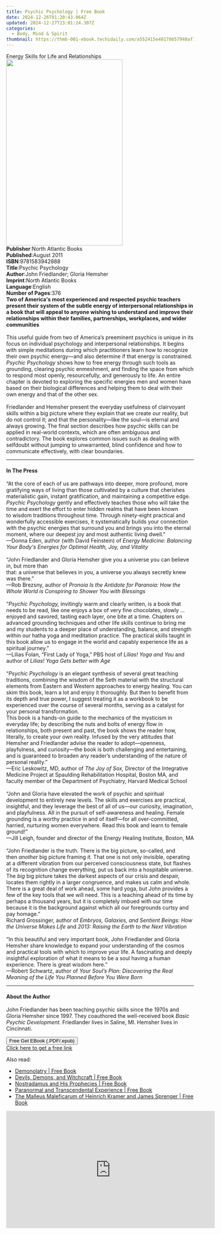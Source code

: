 ```yaml
---
title: Psychic Psychology | Free Book
date: 2024-12-26T01:20:43.064Z
updated: 2024-12-27T23:01:24.307Z
categories:
  - Body, Mind & Spirit
thumbnail: https://thmb-001-ebook.techidaily.com/a552415e40178857948af1bacc3429169985480d06f9fb177c8946667c70636e.jpg
---
```

<main id="book-container">
  <div class="flex flex-col">
    <div class="book-brief flex-1 py-6 px-4 sm:p-6 md:py-10 md:px-8">
      <!-- brief-->
      <div class="book-brief-main">
        Energy Skills for Life and Relationships
      </div>
    </div>
    <div
      class="book-meta-info flex-1 grid gap-4 col-start-1 col-end-3 row-start-1 sm:mb-6 sm:grid-cols-4 lg:gap-6 lg:col-start-2 lg:row-end-6 lg:row-span-6 lg:mb-0"
    >
      <div
        class="book-meta-info-left place-content-center mt-4 p-4 text-sm leading-6 col-start-2 col-span-2 dark:text-slate-400"
      >
        <img
          class="w-full h-500 object-cover rounded-lg sm:h-255 sm:col-span-2 lg:col-span-full"
          src="https://img-001-ebook.techidaily.com/b9e0a2968b3f8e35074f1eb54aec2ee49e6b76303adce6ddc51a840329828dc2.jpg"
          alt=""
          width="312"
          height="500"
        />
      </div>
      <div
        class="book-meta-info-right mt-2 col-start-1 row-start-2 col-span-3 self-center"
      >
        <!-- meta data  -->
        <div class="flex flex-col px-4 md:px-8">
          <div class="flex-1">
            <strong>Publisher</strong>:<span class="px-2"
              >North Atlantic Books</span
            >
          </div>
          <div class="flex-1">
            <strong>Published</strong>:<span class="px-2">August 2011</span>
          </div>
          <div class="flex-1">
            <strong>ISBN</strong>:<span class="px-2">9781583942888</span>
          </div>
          <div class="flex-1">
            <strong>Title</strong>:<span class="px-2">Psychic Psychology</span>
          </div>
          <div class="flex-1">
            <strong>Author</strong>:<span class="px-2"
              >John Friedlander; Gloria Hemsher</span
            >
          </div>
          <div class="flex-1">
            <strong>Imprint</strong>:<span class="px-2"
              >North Atlantic Books</span
            >
          </div>
          <div class="flex-1">
            <strong>Language</strong>:<span class="px-2">English</span>
          </div>
          <div class="flex-1">
            <strong>Number of Pages</strong>:<span class="px-2">376</span>
          </div>
        </div>
      </div>
    </div>
    <div class="book-description flex-1 py-6 px-4 sm:p-6 md:py-10 md:px-8">
      <div class="book-description-main">
        <div accordion-content="" id="description">
          <b
            >Two of America's most experienced and respected psychic teachers
            present their system of the subtle energy of interpersonal
            relationships in a book that will appeal to anyone wishing to
            understand and improve their relationships within their families,
            partnerships, workplaces, and wider communities</b
          ><br /><br />This useful guide from two of America’s preeminent
          psychics is unique in its focus on individual psychology and
          interpersonal relationships. It begins with simple meditations during
          which practitioners learn how to recognize their own psychic
          energy—and also determine if that energy is constrained.
          <i>Psychic Psychology</i> shows how to free energy through such tools
          as grounding, clearing psychic enmeshment, and finding the space from
          which to respond most openly, resourcefully, and generously to life.
          An entire chapter is devoted to exploring the specific energies men
          and women have based on their biological differences and helping them
          to deal with their own energy and that of the other sex.<br />
          &nbsp;<br />
          Friedlander and Hemsher present the everyday usefulness of clairvoyant
          skills within a big picture where they explain that we create our
          reality, but do not control it; and that the personality—like the
          soul—is eternal and always growing. The final section describes how
          psychic skills can be applied in real-world contexts, which are often
          ambiguous and contradictory. The book explores common issues such as
          dealing with selfdoubt without jumping to unwarranted, blind
          confidence and how to communicate effectively, with clear boundaries.
        </div>
        <div class="accordion-fader"></div>
      </div>
    </div>
    <div class="book-excerpts flex-1 py-6 px-4 sm:p-6 md:py-10 md:px-8">
      <!-- excerpts-->
      <div class="book-excerpts-main">
        <hr />
        <h4 class="placeholder placeholder-heading">
          <span>In The Press</span>
        </h4>
        <p>
          “At the core of each of us are pathways into deeper, more profound,
          more gratifying ways of living than those cultivated by a culture that
          cherishes materialistic gain,&nbsp;instant gratification, and
          maintaining a competitive edge. <i>Psychic Psychology</i>&nbsp;gently
          and effectively teaches those who will take the time and exert the
          effort to enter hidden realms that have been known to&nbsp;wisdom
          traditions&nbsp;throughout time. Through ninety-eight practical and
          wonderfully accessible exercises, it systematically builds your
          connection with the&nbsp;psychic energies&nbsp;that surround you and
          brings you into the eternal moment, where our deepest joy and most
          authentic living dwell.”<br />
          —Donna Eden, author (with David Feinstein) of
          <i
            >Energy Medicine: Balancing Your Body's Energies for Optimal Health,
            Joy, and Vitality</i
          ><br />
          &nbsp;<br />
          “John Friedlander&nbsp;and Gloria Hemsher give you a universe you can
          believe in, but more than <br />
          that: a universe that believes in you, a universe you always secretly
          knew was there.”<br />
          —Rob Brezsny, author of
          <i
            >Pronoia Is the Antidote for Paranoia: How the Whole World is
            Conspiring to Shower You with Blessings</i
          ><br />
          <i>&nbsp;</i><br />
          “<i>Psychic Psychology, </i>invitingly warm and clearly written, is a
          book that needs to be read, like one enjoys a box of very fine
          chocolates, slowly … enjoyed and savored, tasting each layer, one bite
          at a time. Chapters on advanced grounding techniques and other life
          skills continue to bring me and my students to a deeper place of
          understanding, balance, and strength within our hatha yoga and
          meditation practice. The practical skills taught in this book allow us
          to engage in the world and capably experience life as a spiritual
          journey.”<br />
          —Lilias Folan, “First Lady of Yoga,” PBS host of
          <i>Lilias! Yoga and You</i> and author of
          <i>Lilias! Yoga Gets better with Age</i><br />
          &nbsp;<br />
          “<i>Psychic Psychology</i> is an elegant synthesis of several great
          teaching traditions, combining the wisdom of the Seth material with
          the structural elements from Eastern and Western approaches to energy
          healing. You can skim this book, learn a lot and enjoy it thoroughly.
          But then to benefit from its depth and true power, I suggest treating
          it as a workbook to be experienced over the course of several months,
          serving as a catalyst for your personal transformation.<br />
          This book is a hands-on guide to the mechanics of the mysticism in
          everyday life; by describing the nuts and bolts of energy flow in
          relationships, both present and past, the book shows the reader how,
          literally, to create your own reality. Infused by the very attitudes
          that Hemsher and Friedlander advise the reader to adopt—openness,
          playfulness, and curiosity—the book is both challenging and
          entertaining, and is guaranteed to broaden any reader’s understanding
          of the nature of personal reality.”<br />
          —Eric Leskowitz, MD, author of <i>The Joy of Sox, </i>Director of the
          Integrative Medicine Project at Spaulding Rehabilitation Hospital,
          Boston MA, and faculty member of the Department of Psychiatry, Harvard
          Medical School<br />
          <b>&nbsp;</b><br />
          “John and Gloria have elevated the work of psychic and spiritual
          development to entirely new levels. The skills and exercises are
          practical, insightful, and they leverage the best of all of us—our
          curiosity, imagination, and playfulness. All in the pursuit of
          self-awareness and healing. Female grounding is a worthy practice in
          and of itself—for all over-committed, harried, nurturing women
          everywhere. Read this book and learn to female ground!”<br />
          —Jill Leigh, founder and director of the Energy Healing Institute,
          Boston, MA<br />
          &nbsp;<br />
          “John Friedlander&nbsp;is the truth. There is the big picture,
          so-called, and then&nbsp;<i>another&nbsp;</i>big picture
          framing&nbsp;<i>it. </i>That one is not only invisible, operating at a
          different vibration from our perceived consciousness state, but
          flashes of its recognition change everything, put us back into a
          hospitable universe. The&nbsp;<i>big&nbsp;</i>big picture takes the
          darkest aspects of our crisis and despair, locates them rightly in a
          larger congruence, and makes us calm and whole. There is a great deal
          of work ahead, some hard yoga, but John provides a few of the key
          tools that we will need. This is a teaching ahead of its time by
          perhaps a thousand years, but it is completely imbued with our time
          because it is the background against which all our foregrounds curtsy
          and pay homage.”<br />
          Richard Grossinger, author of&nbsp;<i
            >Embryos, Galaxies, and Sentient Beings: How the Universe Makes
            Life&nbsp;</i
          >and&nbsp;<i>2013: Raising the Earth to the Next Vibration</i
          >&nbsp;<br />
          &nbsp;<br />
          “In this beautiful and very important book,&nbsp;John
          Friedlander&nbsp;and Gloria Hemsher share knowledge to expand your
          understanding of the cosmos and practical tools with which to improve
          your life. A fascinating and deeply insightful exploration of what it
          means to be a soul having a human experience. There is great wisdom
          here.”<br />
          —Robert Schwartz, author of&nbsp;<i
            >Your Soul’s Plan: Discovering the Real Meaning of the Life You
            Planned Before You Were Born</i
          >
        </p>
      </div>
    </div>
    <div class="book-about-author flex-1 py-6 px-4 sm:p-6 md:py-10 md:px-8">
      <!-- about author-->
      <div class="book-main-author-main">
        <hr />
        <h4 class="placeholder placeholder-heading">
          <span>About the Author</span>
        </h4>
        <p>
          John Friedlander has been teaching psychic skills since the 1970s and
          Gloria Hemsher since 1997. They coauthored the well-received book
          <i>Basic Psychic</i> <i>Development. </i>Friedlander lives in Saline,
          MI. Hemsher lives in Cincinnati.
        </p>
      </div>
    </div>
    <div class="book-free-get flex-1 py-6 px-4 sm:p-6 md:py-10 md:px-8">
      <button
        id="btn-free-get"
        class="bg-blue-500 hover:bg-blue-700 text-white font-bold py-2 px-4 rounded"
      >
        Free Get EBook (.PDF/.epub)
      </button>
      <div id="countdown-display" class="px-2 text-lg mt-2"></div>
      <a
        id="free-link"
        class="hidden bg-blue-500 hover:bg-blue-700 text-white font-bold py-2 px-4 rounded"
        href="https://www.ebooks.com/en-us/book/664207/psychic-psychology/john-friedlander/"
        target="_blank"
        >Click here to get a free link</a
      >
    </div>
    <script>
      let countdownTime = 0;
      let countdownInterval = null;
      document
        .getElementById('btn-free-get')
        .addEventListener('click', startCountdown);
      function startCountdown() {
        countdownTime = new Date().getTime() + 60000 * 3;
        countdownInterval = setInterval(updateCountdown, 1000);
        document.getElementById('btn-free-get').disabled = true;
        document
          .getElementById('btn-free-get')
          .classList.add('bg-gray-500', 'cursor-not-allowed');
      }
      function updateCountdown() {
        let currentTime = new Date().getTime();
        let timeLeft = countdownTime - currentTime;
        let secondsLeft = Math.floor(timeLeft / 1000);
        document.getElementById('countdown-display').innerHTML =
          `Remaining time: ${secondsLeft} seconds.`;
        if (secondsLeft <= 0) {
          clearInterval(countdownInterval);
          document.getElementById('btn-free-get').classList.add('hidden');
          document.getElementById('free-link').classList.remove('hidden');
          document.getElementById('countdown-display').innerHTML = '';
        }
      }
    </script>
  </div>
</main>

<ins class="adsbygoogle"
      style="display:block"
      data-ad-client="ca-pub-7571918770474297"
      data-ad-slot="8358498916"
      data-ad-format="auto"
      data-full-width-responsive="true"></ins>
    

<span class="atpl-alsoreadstyle">Also read:</span>
<div><ul>
<li><a href="https://novels-ebooks.techidaily.com/96421504-9780486791715-demonolatry/"><u>Demonolatry | Free Book</u></a></li>
<li><a href="https://novels-ebooks.techidaily.com/96418793-9780486132518-devils-demons-and-witchcraft/"><u>Devils, Demons, and Witchcraft | Free Book</u></a></li>
<li><a href="https://novels-ebooks.techidaily.com/96418282-9780486123394-nostradamus-and-his-prophecies/"><u>Nostradamus and His Prophecies | Free Book</u></a></li>
<li><a href="https://novels-ebooks.techidaily.com/96419876-9780486144863-paranormal-and-transcendental-experience/"><u>Paranormal and Transcendental Experience | Free Book</u></a></li>
<li><a href="https://novels-ebooks.techidaily.com/96418246-9780486122694-the-malleus-maleficarum-of-heinrich-kramer-and-james-sprenger/"><u>The Malleus Maleficarum of Heinrich Kramer and James Sprenger | Free Book</u></a></li>
</ul></div>

<!-- affiliate ads begin -->
<iframe width="560" height="315" src="https://www.youtube.com/embed/jjGL9wFdlbo?si=Vb1JgZqRXNc03UGG" title="YouTube video player" frameborder="0" allow="accelerometer; autoplay; clipboard-write; encrypted-media; gyroscope; picture-in-picture; web-share" referrerpolicy="strict-origin-when-cross-origin" allowfullscreen></iframe>
<!-- affiliate ads end -->

